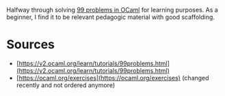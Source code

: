 Halfway through solving [99 problems in OCaml](https://v2.ocaml.org/learn/tutorials/99problems.html) for learning purposes.
As a beginner, I find it to be relevant pedagogic material with good scaffolding.

# Sources

- [https://v2.ocaml.org/learn/tutorials/99problems.html](https://v2.ocaml.org/learn/tutorials/99problems.html)
- [https://ocaml.org/exercises](https://ocaml.org/exercises) (changed recently and not ordered anymore)
